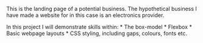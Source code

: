 This is the landing page of a potential business. The hypothetical business I have made a website for in this case is an electronics provider.

In this project I will demonstrate skills within:
    * The box-model
    * Flexbox
    * Basic webpage layouts
    * CSS styling, including gaps, colours, fonts etc.